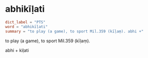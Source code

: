 # abhikīḷati

``` toml
dict_label = "PTS"
word = "abhikīḷati"
summary = "to play (a game), to sport Mil.359 (kīḷaṃ). abhi +"
```

to play (a game), to sport Mil.359 (kīḷaṃ).

abhi \+ kìḷati

